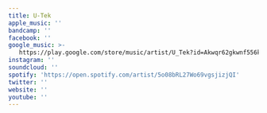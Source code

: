 ```yaml
---
title: U-Tek
apple_music: ''
bandcamp: ''
facebook: ''
google_music: >-
   https://play.google.com/store/music/artist/U_Tek?id=Akwqr62gkwnf556kv2nge2ngg6u
instagram: ''
soundcloud: ''
spotify: 'https://open.spotify.com/artist/5o08bRL27Wo69vgsjizjQI'
twitter: ''
website: ''
youtube: ''
---
```

